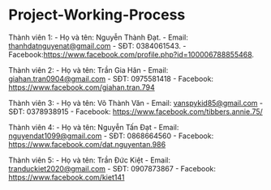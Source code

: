 # Project-Working-Process
Thành viên 1:
    - Họ và tên: Nguyễn Thành Đạt.
    - Email: thanhdatnguyenat@gmail.com
    - SĐT: 0384061543.
    - Facebook:https://www.facebook.com/profile.php?id=100006788855468.

Thành viên 2:
    - Họ và tên: Trần Gia Hân
    - Email: giahan.tran0904@gmail.com
    - SĐT: 0975581418
    - Facebook: https://www.facebook.com/giahan.tran.794

Thành viên 3:
    - Họ và tên: Võ Thành Văn
    - Email: vanspykid85@gmail.com
    - SĐT: 0378938915
    - Facebook: https://www.facebook.com/tibbers.annie.75/

Thành viên 4:
    - Họ và tên: Nguyễn Tấn Đạt
    - Email: nguyendat1099@gmail.com
    - SĐT: 0868664560
    - Facebook: https://www.facebook.com/dat.nguyentan.986
    
Thành viên 5:
    - Họ và tên: Trần Đức Kiệt
    - Email: tranduckiet2020@gmail.com
    - SĐT: 0907873867
    - Facebook: https://www.facebook.com/kiet141